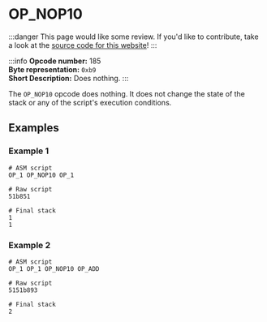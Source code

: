 # OP_NOP10
:::danger
This page would like some review. If you'd like to contribute, take a look at the [source code for this website]!
:::

:::info
**Opcode number:** 185  
**Byte representation:** `0xb9`   
**Short Description:** Does nothing. 
:::

The `OP_NOP10` opcode does nothing. It does not change the state of the stack or any of the script's execution conditions.

## Examples
### Example 1
```shell 
# ASM script
OP_1 OP_NOP10 OP_1 

# Raw script
51b851

# Final stack
1
1
```

### Example 2
```shell
# ASM script
OP_1 OP_1 OP_NOP10 OP_ADD

# Raw script
5151b893

# Final stack
2
```

[source code for this website]: https://github.com/thunderbiscuit/opcode-explained
